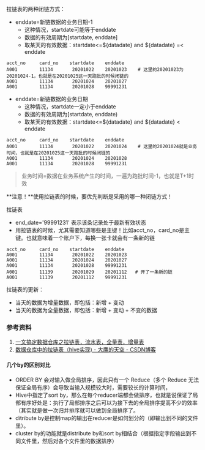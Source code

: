 
拉链表的两种闭链方式：
- enddate=新链数据的业务日期-1
    - 这种情况，startdate可能等于enddate
    - 数据的有效周期为[startdate, enddate]
    - 取某天的有效数据：startdate<=${datadate} and ${datadate} =< enddate
```
acct_no     card_no    startdate    enddate
A001        11134       20201022    20201023    # 这里的20201023为20201024-1，也就是在20201025这一天跑批的时候闭链的
A001        11134       20201024    20201027
A001        11134       20201028    99991231
```
- enddate=新链数据的业务日期
    - 这种情况，startdate一定小于enddate
    - 数据的有效周期为[startdate, enddate)
    - 取某天的有效数据：startdate<=${datadate} and ${datadate} < enddate
```
acct_no     card_no    startdate    enddate
A001        11134       20201022    20201024    # 这里的20201024就是业务时间，也就是在20201025这一天跑批的时候闭链的
A001        11134       20201024    20201028
A001        11134       20201028    99991231
```
> 业务时间=数据在业务系统产生的时间，一遍为跑批时间-1，也就是T+1时效

**注意！**使用拉链表的时候，要优先判断是采用的哪一种闭链方式！

拉链表
- end_date='99991231' 表示该条记录处于最新有效状态
- 用拉链表的时候，尤其需要知道哪些是主键！比如acct_no，card_no是主键。也就意味着一个账户下，每换一张卡就会有一条新的链
```
acct_no     card_no    startdate    enddate
A001        11134       20201022    20201023
A001        11134       20201024    20201027
A001        11134       20201028    99991231
A001        11139       20201029    20201112   # 开了一条新的链
A001        11139       20201112    99991231
```

拉链表的更新：
- 当天的数据为增量数据，即包括：新增 + 变动
- 当天的数据为全量数据，即包括：新增 + 变动 + 不变的数据


### 参考资料
1. [一文搞定数据仓库之拉链表，流水表，全量表，增量表](https://blog.csdn.net/mtj66/article/details/78019370)
2. [数据仓库中的拉链表（hive实现) - 大鹰的天空 - CSDN博客](https://blog.csdn.net/u014770372/article/details/77069518)


#### 几个by的区别对比
- ORDER BY 会对输入做全局排序，因此只有一个 Reduce（多个 Reduce 无法保证全局有序）会导致当输入规模较大时，需要较长的计算时间，
- Hive中指定了sort by，那么在每个reducer端都会做排序，也就是说保证了局部有序好处是：执行了局部排序之后可以为接下去的全局排序提高不少的效率（其实就是做一次归并排序就可以做到全局排序了。 
- ditribute by是控制map的输出在reducer是如何划分的（即输出到不同的文件里）。 
- cluster by的功能就是distribute by和sort by相结合（根据指定字段输出到不同文件里，然后对各个文件里的数据排序）
